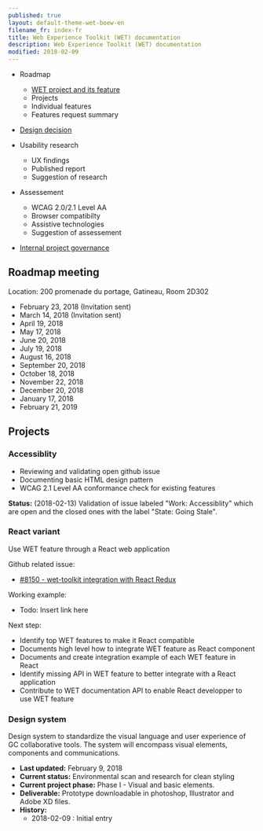 ```yaml
---
published: true
layout: default-theme-wet-boew-en
filename_fr: index-fr
title: Web Experience Toolkit (WET) documentation
description: Web Experience Toolkit (WET) documentation
modified: 2018-02-09
---
```


* Roadmap
	* [WET project and its feature](roadmap-en.html)
	* Projects
	* Individual features
	* Features request summary
* [Design decision](expert-report/index-en.html)
* Usability research
	* UX findings
	* Published report
	* Suggestion of research
* Assessement
	* WCAG 2.0/2.1 Level AA
	* Browser compatibilty
	* Assistive technologies
	* Suggestion of assessement

* [Internal project governance](governance/index-en.html)

## Roadmap meeting

Location: 200 promenade du portage, Gatineau, Room 2D302

* February 23, 2018 (Invitation sent)
* March 14, 2018 (Invitation sent)
* April 19, 2018
* May 17, 2018
* June 20, 2018
* July 19, 2018
* August 16, 2018
* September 20, 2018
* October 18, 2018
* November 22, 2018
* December 20, 2018
* January 17, 2018
* February 21, 2019

## Projects

### Accessiblity
* Reviewing and validating open github issue
* Documenting basic HTML design pattern
* WCAG 2.1 Level AA conformance check for existing features

**Status:** (2018-02-13) Validation of issue labeled "Work: Accessiblity" which are open and the closed ones with the label "State: Going Stale".

### React variant
Use WET feature through a React web application

Github related issue:
* [#8150 - wet-toolkit integration with React Redux](https://github.com/wet-boew/wet-boew/issues/8150)

Working example:
* Todo: Insert link here

Next step:
* Identify top WET features to make it React compatible
* Documents high level how to integrate WET feature as React component
* Documents and create integration example of each WET feature in React
* Identify missing API in WET feature to better integrate with a React application
* Contribute to WET documentation API to enable React developper to use WET feature

### Design system
Design system to standardize the visual language and user experience of GC collaborative tools. The system will encompass visual elements, components and communications.
* **Last updated:** February 9, 2018
* **Current status:** Environmental scan and research for clean styling
* **Current project phase:** Phase I - Visual and basic elements.
* **Deliverable:** Prototype downloadable in photoshop, Illustrator and Adobe XD files.
* **History:**
  * 2018-02-09 : Initial entry

